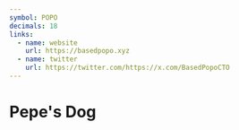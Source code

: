```yaml
---
symbol: POPO
decimals: 18
links:
  - name: website
    url: https://basedpopo.xyz
  - name: twitter
    url: https://twitter.com/https://x.com/BasedPopoCTO
---
```


# Pepe's Dog
